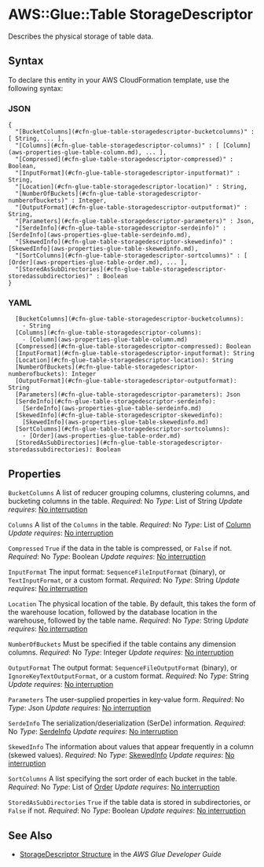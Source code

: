 # AWS::Glue::Table StorageDescriptor<a name="aws-properties-glue-table-storagedescriptor"></a>

Describes the physical storage of table data\.

## Syntax<a name="aws-properties-glue-table-storagedescriptor-syntax"></a>

To declare this entity in your AWS CloudFormation template, use the following syntax:

### JSON<a name="aws-properties-glue-table-storagedescriptor-syntax.json"></a>

```
{
  "[BucketColumns](#cfn-glue-table-storagedescriptor-bucketcolumns)" : [ String, ... ],
  "[Columns](#cfn-glue-table-storagedescriptor-columns)" : [ [Column](aws-properties-glue-table-column.md), ... ],
  "[Compressed](#cfn-glue-table-storagedescriptor-compressed)" : Boolean,
  "[InputFormat](#cfn-glue-table-storagedescriptor-inputformat)" : String,
  "[Location](#cfn-glue-table-storagedescriptor-location)" : String,
  "[NumberOfBuckets](#cfn-glue-table-storagedescriptor-numberofbuckets)" : Integer,
  "[OutputFormat](#cfn-glue-table-storagedescriptor-outputformat)" : String,
  "[Parameters](#cfn-glue-table-storagedescriptor-parameters)" : Json,
  "[SerdeInfo](#cfn-glue-table-storagedescriptor-serdeinfo)" : [SerdeInfo](aws-properties-glue-table-serdeinfo.md),
  "[SkewedInfo](#cfn-glue-table-storagedescriptor-skewedinfo)" : [SkewedInfo](aws-properties-glue-table-skewedinfo.md),
  "[SortColumns](#cfn-glue-table-storagedescriptor-sortcolumns)" : [ [Order](aws-properties-glue-table-order.md), ... ],
  "[StoredAsSubDirectories](#cfn-glue-table-storagedescriptor-storedassubdirectories)" : Boolean
}
```

### YAML<a name="aws-properties-glue-table-storagedescriptor-syntax.yaml"></a>

```
  [BucketColumns](#cfn-glue-table-storagedescriptor-bucketcolumns):
    - String
  [Columns](#cfn-glue-table-storagedescriptor-columns):
    - [Column](aws-properties-glue-table-column.md)
  [Compressed](#cfn-glue-table-storagedescriptor-compressed): Boolean
  [InputFormat](#cfn-glue-table-storagedescriptor-inputformat): String
  [Location](#cfn-glue-table-storagedescriptor-location): String
  [NumberOfBuckets](#cfn-glue-table-storagedescriptor-numberofbuckets): Integer
  [OutputFormat](#cfn-glue-table-storagedescriptor-outputformat): String
  [Parameters](#cfn-glue-table-storagedescriptor-parameters): Json
  [SerdeInfo](#cfn-glue-table-storagedescriptor-serdeinfo):
    [SerdeInfo](aws-properties-glue-table-serdeinfo.md)
  [SkewedInfo](#cfn-glue-table-storagedescriptor-skewedinfo):
    [SkewedInfo](aws-properties-glue-table-skewedinfo.md)
  [SortColumns](#cfn-glue-table-storagedescriptor-sortcolumns):
    - [Order](aws-properties-glue-table-order.md)
  [StoredAsSubDirectories](#cfn-glue-table-storagedescriptor-storedassubdirectories): Boolean
```

## Properties<a name="aws-properties-glue-table-storagedescriptor-properties"></a>

`BucketColumns`  <a name="cfn-glue-table-storagedescriptor-bucketcolumns"></a>
A list of reducer grouping columns, clustering columns, and bucketing columns in the table\.
*Required*: No
*Type*: List of String
*Update requires*: [No interruption](https://docs.aws.amazon.com/AWSCloudFormation/latest/UserGuide/using-cfn-updating-stacks-update-behaviors.html#update-no-interrupt)

`Columns`  <a name="cfn-glue-table-storagedescriptor-columns"></a>
A list of the `Columns` in the table\.
*Required*: No
*Type*: List of [Column](aws-properties-glue-table-column.md)
*Update requires*: [No interruption](https://docs.aws.amazon.com/AWSCloudFormation/latest/UserGuide/using-cfn-updating-stacks-update-behaviors.html#update-no-interrupt)

`Compressed`  <a name="cfn-glue-table-storagedescriptor-compressed"></a>
 `True` if the data in the table is compressed, or `False` if not\.
*Required*: No
*Type*: Boolean
*Update requires*: [No interruption](https://docs.aws.amazon.com/AWSCloudFormation/latest/UserGuide/using-cfn-updating-stacks-update-behaviors.html#update-no-interrupt)

`InputFormat`  <a name="cfn-glue-table-storagedescriptor-inputformat"></a>
The input format: `SequenceFileInputFormat` \(binary\), or `TextInputFormat`, or a custom format\.
*Required*: No
*Type*: String
*Update requires*: [No interruption](https://docs.aws.amazon.com/AWSCloudFormation/latest/UserGuide/using-cfn-updating-stacks-update-behaviors.html#update-no-interrupt)

`Location`  <a name="cfn-glue-table-storagedescriptor-location"></a>
The physical location of the table\. By default, this takes the form of the warehouse location, followed by the database location in the warehouse, followed by the table name\.
*Required*: No
*Type*: String
*Update requires*: [No interruption](https://docs.aws.amazon.com/AWSCloudFormation/latest/UserGuide/using-cfn-updating-stacks-update-behaviors.html#update-no-interrupt)

`NumberOfBuckets`  <a name="cfn-glue-table-storagedescriptor-numberofbuckets"></a>
Must be specified if the table contains any dimension columns\.
*Required*: No
*Type*: Integer
*Update requires*: [No interruption](https://docs.aws.amazon.com/AWSCloudFormation/latest/UserGuide/using-cfn-updating-stacks-update-behaviors.html#update-no-interrupt)

`OutputFormat`  <a name="cfn-glue-table-storagedescriptor-outputformat"></a>
The output format: `SequenceFileOutputFormat` \(binary\), or `IgnoreKeyTextOutputFormat`, or a custom format\.
*Required*: No
*Type*: String
*Update requires*: [No interruption](https://docs.aws.amazon.com/AWSCloudFormation/latest/UserGuide/using-cfn-updating-stacks-update-behaviors.html#update-no-interrupt)

`Parameters`  <a name="cfn-glue-table-storagedescriptor-parameters"></a>
The user\-supplied properties in key\-value form\.
*Required*: No
*Type*: Json
*Update requires*: [No interruption](https://docs.aws.amazon.com/AWSCloudFormation/latest/UserGuide/using-cfn-updating-stacks-update-behaviors.html#update-no-interrupt)

`SerdeInfo`  <a name="cfn-glue-table-storagedescriptor-serdeinfo"></a>
The serialization/deserialization \(SerDe\) information\.
*Required*: No
*Type*: [SerdeInfo](aws-properties-glue-table-serdeinfo.md)
*Update requires*: [No interruption](https://docs.aws.amazon.com/AWSCloudFormation/latest/UserGuide/using-cfn-updating-stacks-update-behaviors.html#update-no-interrupt)

`SkewedInfo`  <a name="cfn-glue-table-storagedescriptor-skewedinfo"></a>
The information about values that appear frequently in a column \(skewed values\)\.
*Required*: No
*Type*: [SkewedInfo](aws-properties-glue-table-skewedinfo.md)
*Update requires*: [No interruption](https://docs.aws.amazon.com/AWSCloudFormation/latest/UserGuide/using-cfn-updating-stacks-update-behaviors.html#update-no-interrupt)

`SortColumns`  <a name="cfn-glue-table-storagedescriptor-sortcolumns"></a>
A list specifying the sort order of each bucket in the table\.
*Required*: No
*Type*: List of [Order](aws-properties-glue-table-order.md)
*Update requires*: [No interruption](https://docs.aws.amazon.com/AWSCloudFormation/latest/UserGuide/using-cfn-updating-stacks-update-behaviors.html#update-no-interrupt)

`StoredAsSubDirectories`  <a name="cfn-glue-table-storagedescriptor-storedassubdirectories"></a>
 `True` if the table data is stored in subdirectories, or `False` if not\.
*Required*: No
*Type*: Boolean
*Update requires*: [No interruption](https://docs.aws.amazon.com/AWSCloudFormation/latest/UserGuide/using-cfn-updating-stacks-update-behaviors.html#update-no-interrupt)

## See Also<a name="aws-properties-glue-table-storagedescriptor--seealso"></a>
+  [StorageDescriptor Structure](https://docs.aws.amazon.com/glue/latest/dg/aws-glue-api-catalog-tables.html#aws-glue-api-catalog-tables-StorageDescriptor) in the *AWS Glue Developer Guide*
